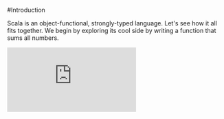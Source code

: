 #Introduction

Scala is an object-functional, strongly-typed language. Let's see how it all fits together. We begin by exploring its cool side by writing a function that sums all numbers.

![Sum(0, n)(i)](http://latex.codecogs.com/gif.latex?%5Csum_%7Bi%3D0%7D%5En%2520i)